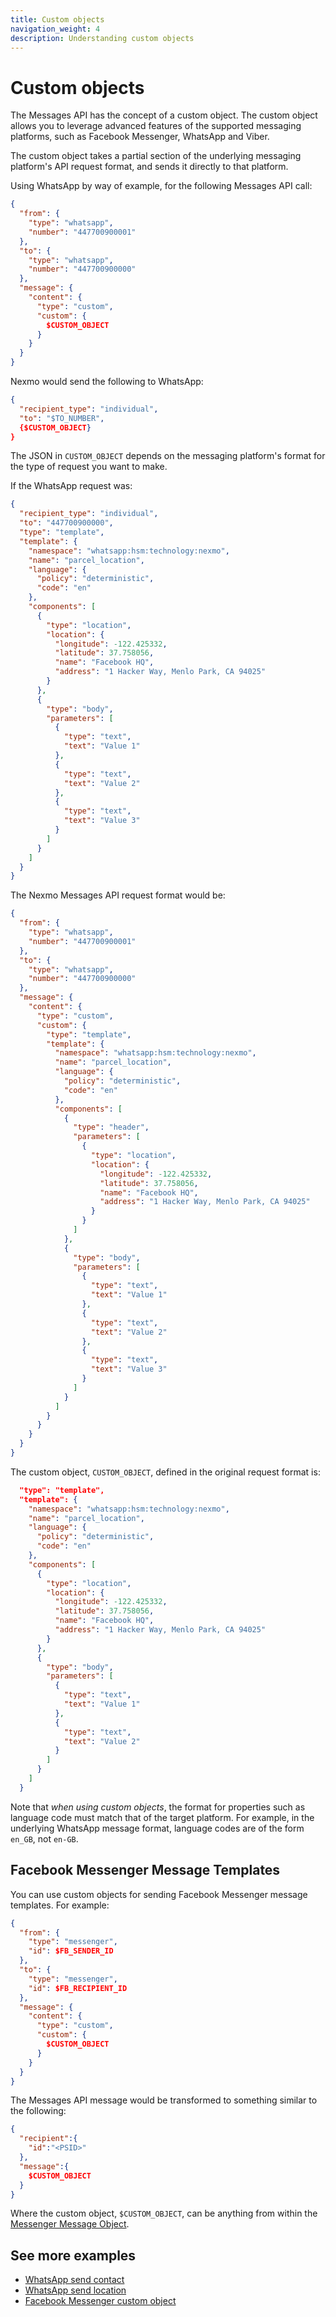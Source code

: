 ```yaml
---
title: Custom objects
navigation_weight: 4
description: Understanding custom objects
---
```


# Custom objects

The Messages API has the concept of a custom object. The custom object allows you to leverage advanced features of the supported messaging platforms, such as Facebook Messenger, WhatsApp and Viber.

The custom object takes a partial section of the underlying messaging platform's API request format, and sends it directly to that platform.

Using WhatsApp by way of example, for the following Messages API call:

``` json
{
  "from": {
    "type": "whatsapp",
    "number": "447700900001"
  },
  "to": {
    "type": "whatsapp",
    "number": "447700900000"
  },
  "message": {
    "content": {
      "type": "custom",
      "custom": {
        $CUSTOM_OBJECT
      }
    }
  }
}
```

Nexmo would send the following to WhatsApp:

``` json
{
  "recipient_type": "individual",
  "to": "$TO_NUMBER",
  {$CUSTOM_OBJECT}
}
```

The JSON in `CUSTOM_OBJECT` depends on the messaging platform's format for the type of request you want to make.

If the WhatsApp request was:

``` json
{
  "recipient_type": "individual",
  "to": "447700900000",
  "type": "template",
  "template": {
    "namespace": "whatsapp:hsm:technology:nexmo",
    "name": "parcel_location",
    "language": {
      "policy": "deterministic",
      "code": "en"
    },
    "components": [
      {
        "type": "location",
        "location": {
          "longitude": -122.425332,
          "latitude": 37.758056,
          "name": "Facebook HQ",
          "address": "1 Hacker Way, Menlo Park, CA 94025"
        }
      },
      {
        "type": "body",
        "parameters": [
          {
            "type": "text",
            "text": "Value 1"
          },
          {
            "type": "text",
            "text": "Value 2"
          },
          {
            "type": "text",
            "text": "Value 3"
          }
        ]
      }
    ]
  }
}
```

The Nexmo Messages API request format would be:

``` json
{
  "from": {
    "type": "whatsapp",
    "number": "447700900001"
  },
  "to": {
    "type": "whatsapp",
    "number": "447700900000"
  },
  "message": {
    "content": {
      "type": "custom",
      "custom": {
        "type": "template",
        "template": {
          "namespace": "whatsapp:hsm:technology:nexmo",
          "name": "parcel_location",
          "language": {
            "policy": "deterministic",
            "code": "en"
          },
          "components": [
            {
              "type": "header",
              "parameters": [
                {
                  "type": "location",
                  "location": {
                    "longitude": -122.425332,
                    "latitude": 37.758056,
                    "name": "Facebook HQ",
                    "address": "1 Hacker Way, Menlo Park, CA 94025"
                  }
                }
              ]
            },
            {
              "type": "body",
              "parameters": [
                {
                  "type": "text",
                  "text": "Value 1"
                },
                {
                  "type": "text",
                  "text": "Value 2"
                },
                {
                  "type": "text",
                  "text": "Value 3"
                }
              ]
            }
          ]
        }
      }
    }
  }
}
```

The custom object, `CUSTOM_OBJECT`, defined in the original request format is:

``` json
  "type": "template",
  "template": {
    "namespace": "whatsapp:hsm:technology:nexmo",
    "name": "parcel_location",
    "language": {
      "policy": "deterministic",
      "code": "en"
    },
    "components": [
      {
        "type": "location",
        "location": {
          "longitude": -122.425332,
          "latitude": 37.758056,
          "name": "Facebook HQ",
          "address": "1 Hacker Way, Menlo Park, CA 94025"
        }
      },
      {
        "type": "body",
        "parameters": [
          {
            "type": "text",
            "text": "Value 1"
          },
          {
            "type": "text",
            "text": "Value 2"
          }
        ]
      }
    ]
  }
```

Note that *when using custom objects*, the format for properties such as language code must match that of the target platform. For example, in the underlying WhatsApp message format, language codes are of the form `en_GB`, not `en-GB`.

## Facebook Messenger Message Templates

You can use custom objects for sending Facebook Messenger message templates. For example:

``` json
{
  "from": {
    "type": "messenger",
    "id": $FB_SENDER_ID
  },
  "to": {
    "type": "messenger",
    "id": $FB_RECIPIENT_ID
  },
  "message": {
    "content": {
      "type": "custom",
      "custom": {
        $CUSTOM_OBJECT
      }
    }
  }
}
```

The Messages API message would be transformed to something similar to the following:

``` json
{
  "recipient":{
    "id":"<PSID>"
  },
  "message":{
    $CUSTOM_OBJECT
  }
}
```

Where the custom object, `$CUSTOM_OBJECT`, can be anything from within the [Messenger Message Object](https://developers.facebook.com/docs/messenger-platform/send-messages/templates/).

## See more examples

* [WhatsApp send contact](/messages/code-snippets/whatsapp/send-contact)
* [WhatsApp send location](/messages/code-snippets/whatsapp/send-location)
* [Facebook Messenger custom object](/messages/code-snippets/messenger/send-template)
